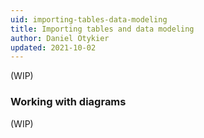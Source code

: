 ```yaml
---
uid: importing-tables-data-modeling
title: Importing tables and data modeling
author: Daniel Otykier
updated: 2021-10-02
---
```


(WIP)


### Working with diagrams

(WIP)